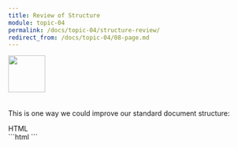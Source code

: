```yaml
---
title: Review of Structure
module: topic-04
permalink: /docs/topic-04/structure-review/
redirect_from: /docs/topic-04/08-page.md
---
```


<img src="./../../../img/arrow-divider.svg" style="width: 75px; border: none; margin: 0px 0 20px 0" />

This is one way we could improve our standard document structure:

<div id="code-heading">HTML</div>
```html
<!DOCTYPE html>
<html lang="en">
  <head>
    <title>My Way-Cool Awesome Site</title>
    <!-- Meta data and information about your site, not visible to visitors. -->
  </head>

  <body>
    <!-- My "Way-Cool Awesome Site" contents, visible to visitors. -->
  </body>
</html>
```
